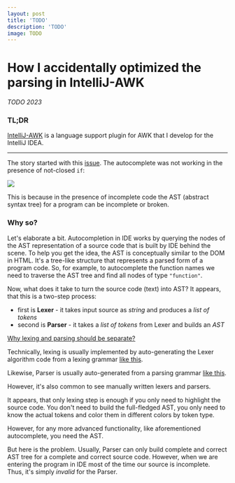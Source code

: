 ```yaml
---
layout: post
title: 'TODO'
description: 'TODO'
image: TODO
---
```


# How I accidentally optimized the parsing in IntelliJ-AWK

_TODO 2023_

### TL;DR

[IntelliJ-AWK](https://github.com/xonixx/intellij-awk) is a language support plugin for AWK that I develop for the IntelliJ IDEA.

***

The story started with this [issue](https://github.com/xonixx/intellij-awk/issues/133). The autocomplete was not working in the presence of not-closed `if`:

![](https://user-images.githubusercontent.com/11706893/195204634-38068080-2748-4e8e-8679-9bc418242fc3.png)
                           
This is because in the presence of incomplete code the AST (abstract syntax tree) for a program can be incomplete or broken.

### Why so?

Let's elaborate a bit. Autocompletion in IDE works by querying the nodes of the AST representation of a source code that is built by IDE behind the scene. To help you get the idea, the AST is conceptually similar to the DOM in HTML. It's a tree-like structure that represents a parsed form of a program code. So, for example, to autocomplete the function names we need to traverse the AST tree and find all nodes of type `"function"`.

Now, what does it take to turn the source code (text) into AST?
It appears, that this is a two-step process:
- first is **Lexer** - it takes input source as _string_ and produces a _list of tokens_
- second is **Parser** - it takes a _list of tokens_ from Lexer and builds an _AST_

[Why lexing and parsing should be separate?](https://github.com/oilshell/oil/wiki/Why-Lexing-and-Parsing-Should-Be-Separate)
                
Technically, lexing is usually implemented by auto-generating the Lexer algorithm code from a lexing grammar [like this](https://github.com/xonixx/intellij-awk/blob/main/src/main/java/intellij_awk/Awk.flex).

Likewise, Parser is usually auto-generated from a parsing grammar [like this](https://github.com/xonixx/intellij-awk/blob/main/src/main/java/intellij_awk/Awk.bnf).

However, it's also common to see manually written lexers and parsers.

It appears, that only lexing step is enough if you only need to highlight the source code. You don't need to build the full-fledged AST, you only need to know the actual tokens and color them in different colors by token type.

However, for any more advanced functionality, like aforementioned autocomplete, you need the AST. 

But here is the problem. Usually, Parser can only build complete and correct AST tree for a complete and correct source code. However, when we are entering the program in IDE most of the time our source is incomplete. Thus, it's simply _invalid_ for the Parser.     
